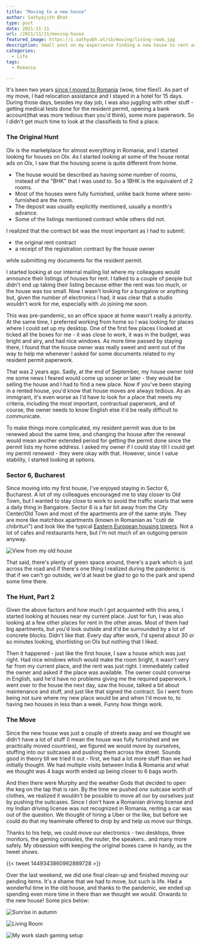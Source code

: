```yaml
---
title: "Moving to a new house"
author: Sathyajith Bhat
type: post
date: 2021-11-11
url: /2021/11/11/moving-house
featured_image: https://i.sathyabh.at/sb/moving/living-room.jpg
description: Small post on my experience finding a new house to rent as a foreigner in Romania.
categories: 
  - Life
tags:
  - Romania

---
```


It's been two years [since I moved to Romania](/2020/01/08/salut-bucharest/) (wow, time flies!). As part of my move, I had relocation assistance and I stayed in a hotel for 15 days. During those days, besides my day job, I was also juggling with other stuff - getting medical tests done for the resident permit, opening a bank account(that was more tedious than you'd think), some more paperwork. So I didn't get much time to look at the classifieds to find a place.

### The Original Hunt

Olx is the marketplace for almost everything in Romania, and I started looking for houses on Olx. As I started looking at some of the house rental ads on Olx, I saw that the housing scene is quite different from home. 

- The house would be described as having some number of rooms, instead of the "BHK" that I was used to. So a 1BHK is the equivalent of 2 rooms.
- Most of the houses were fully furnished, unlike back home where semi-furnished are the norm. 
- The deposit was usually explicitly mentioned, usually a month's advance. 
- Some of the listings mentioned contract while others did not.

I realized that the contract bit was the most important as I had to submit:

- the original rent contract 
- a receipt of the registration contract by the house owner 

while submitting my documents for the resident permit. 

I started looking at our internal mailing list where my colleagues would announce their listings of houses for rent. I talked to a couple of people but didn't end up taking their listing because either the rent was too much, or the house was too small. Now I wasn't looking for a bungalow or anything but, given the number of electronics I had, it was clear that a studio wouldn't work for me, especially with Jo joining me soon. 

This was pre-pandemic, so an office space at home wasn't really a priority. At the same time, I preferred working from home so I was looking for places where I could set up my desktop. One of the first few places I looked at ticked all the boxes for me - it was close to work,  it was in the budget, was bright and airy, and had nice windows. As more time passed by staying there, I found that the house owner was really sweet and went out of the way to help me whenever I asked for some documents related to my resident permit paperwork. 

That was 2 years ago. Sadly, at the end of September, my house owner told me some news I feared would come up sooner or later - they would be selling the house and I had to find a new place.  Now if you've been staying in a rented house, you'd know that house moves are always tedious. As an immigrant, it's even worse as I'd have to look for a place that meets my criteria, including the most important, contractual paperwork, and of course, the owner needs to know English else it'd be really difficult to communicate.

To make things more complicated, my resident permit was due to be renewed about the same time, and changing the house after the renewal would mean another extended period for getting the permit done since the permit lists my home address. I asked my owner if I could stay till I could get my permit renewed - they were okay with that. However, since I value stability, I started looking at options.

### Sector 6, Bucharest

Since moving into my first house, I've enjoyed staying in Sector 6, Bucharest. A lot of my colleagues encouraged me to stay closer to Old Town, but I wanted to stay close to work to avoid the traffic snarls that were a daily thing in Bangalore. Sector 6 is a fair bit away from the City Center/Old Town and most of the apartments are of the same style. They are more like matchbox apartments (known in Romanian as "cutii de chibrituri") and look like the typical [Eastern European housing towers](https://en.wikipedia.org/wiki/Panelak). Not a lot of cafes and restaurants here, but I'm not much of an outgoing person anyway. 

![View from my old house](https://i.sathyabh.at/sb/moving/old-house.jpg)

That said, there's plenty of green space around, there's a park which is just across the road and if there's one thing I realized during the pandemic is that if we can't go outside, we'd at least be glad to go to the park and spend some time there. 

### The Hunt, Part 2
Given the above factors and how much I got acquainted with this area, I started looking at houses near my current place. Just for fun, I was also looking at a few other places for rent in the other areas. Most of them had big apartments, but you'd look outside and it'd be surrounded by a lot of concrete blocks. Didn't like that. Every day after work, I'd spend about 30 or so minutes looking, shortlisting on Olx but nothing that I liked. 

Then it happened - just like the first house, I saw a house which was just right. Had nice windows which would make the room bright, it wasn't very far from my current place, and the rent was just right. I immediately called the owner and asked if the place was available. The owner could converse in English, said he'd have no problems giving me the required paperwork. I went over to the house the next day, saw the house, talked a bit about maintenance and stuff, and just like that signed the contract. So I went from being not sure where my new place would be and when I'd move to, to having *two* houses in less than a week. Funny how things work.

### The Move

Since the new house was just a couple of streets away and we thought we didn't have a lot of stuff (I mean the house was fully furnished and we practically moved countries), we figured we would move by ourselves, stuffing into our suitcases and pushing them across the street. Sounds good in theory till we tried it out - first, we had a lot more stuff than we had initially thought. We had multiple visits between India & Romania and what we thought was 4 bags worth ended up being closer to 6 bags worth. 

And then there were Murphy and the weather Gods that decided to open the keg on the tap that is rain. By the time we pushed _one_ suitcase worth of clothes, we realized it wouldn't be possible to move all our by ourselves just by pushing the suitcases. Since I don't have a Romanian driving license and my Indian driving license was not recognized in Romania, renting a car was out of the question. We thought of hiring a Uber or the like, but before we could do that my teammate offered to drop by and help us move our things.

Thanks to his help, we could move our electronics - two desktops, three monitors, the gaming consoles, the router, the speakers.. and many more safely. My obsession with keeping the original boxes came in handy, as the tweet shows. 

{{< tweet 1449343860962889728 >}}

Over the last weekend, we did one final clean-up and finished moving our pending items. It's a shame that we had to move, but such is life. Had a wonderful time in the old house, and thanks to the pandemic, we ended up spending even more time in there than we thought we would. Onwards to the new house! Some pics below:

![Sunrise in autumn](https://i.sathyabh.at/sb/moving/sunrise.jpg)

![Living Room](https://i.sathyabh.at/sb/moving/living-room.jpg)

![My work slash gaming setup](https://i.sathyabh.at/sb/moving/work-setup.jpg)

